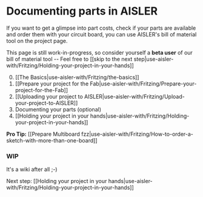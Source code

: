 <!-- --- title: Using Fritzing with AISLER: Documenting parts in AISLER-->
# Documenting parts in AISLER #
If you want to get a glimpse into part costs, check if your parts are available and order them with your circuit board, you can use AISLER's bill of material tool on the project page.

This page is still work-in-progress, so consider yourself a **beta user** of our bill of material tool   -- Feel free to [[skip to the next step|use-aisler-with/Fritzing/Holding-your-project-in-your-hands]]

0. [[The Basics|use-aisler-with/Fritzing/the-basics]]
1. [[Prepare your project for the Fab|use-aisler-with/Fritzing/Prepare-your-project-for-the-Fab]]
2. [[Uploading your project to AISLER|use-aisler-with/Fritzing/Upload-your-project-to-AISLER]]
3. Documenting your parts (optional)
4. [[Holding your project in your hands|use-aisler-with/Fritzing/Holding-your-project-in-your-hands]]

**Pro Tip:** [[Prepare Multiboard fzz|use-aisler-with/Fritzing/How-to-order-a-sketch-with-more-than-one-board]]


### WIP ###
It's a wiki after all ;-)

Next step: [[Holding your project in your hands|use-aisler-with/Fritzing/Holding-your-project-in-your-hands]]
